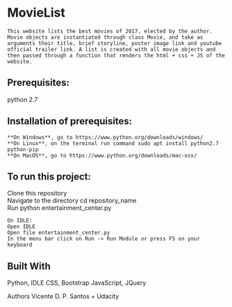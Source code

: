 <h1>MovieList</h1>

	This website lists the best movies of 2017, elected by the author. Movie objects are instantiated through class Movie, and take as arguments their title, brief storyline, poster image link and youtube official trailer link. A list is created with all movie objects and then passed through a function that renders the html + css + JS of the website.

<h2>Prerequisites: </h2>
	python 2.7

<h2>Installation of prerequisites:</h2>
	
	
	**On Windows**, go to https://www.python.org/downloads/windows/
	**On Linux**, on the terminal run command sudo apt install python2.7 python-pip
	**On MacOS**, go to https://www.python.org/downloads/mac-osx/

<h2>To run this project:</h2>
	Clone this repository<br/>
	Navigate to the directory cd repository_name<br/>
	Run python entertainment_center.py<br/>
	
	On IDLE:  
	Open IDLE  
	Open file entertainment_center.py  
	In the menu bar click on Run -> Run Module or press F5 on your keyboard  

<h2>Built With</h2>
	Python, IDLE
	CSS, Bootstrap
	JavaScript, JQuery

Authors
Vicente D. P. Santos + Udacity
